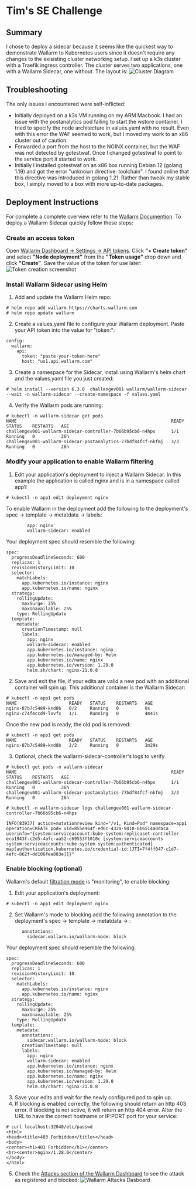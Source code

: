 # Tim's SE Challenge

## Summary

I chose to deploy a sidecar because it seems like the quickest way to demonstrate Wallarm to Kubernetes users since it doesn't require any changes to the exisisting cluster networking setup. I set up a k3s cluster with a Traefik ingress controller. The cluster serves two applications, one with a Wallarm Sidecar, one without.  The layout is:
![Cluster Diagram](imgs/Diagram.png)

## Troubleshooting

The only issues I encountered were self-inflicted:  
* Initially deployed on a k3s VM running on my ARM Macbook. I had an issue with the postanalytics pod failing to start the wstore container. I tried to specify the node architecture in values.yaml with no result. Even with this error the WAF seemed to work, but I moved my work to an x86 cluster out of caution.  
* Forwarded a port from the host to the NGINX container, but the WAF was not detected by gotestwaf. Once I changed gotestwaf to point to the service port it started to work.
* Initially I installed gotestwaf on an x86 box running Debian 12 (golang 1.19) and got the error "unknown directive: toolchain". I found online that this directive was introduced in golang 1.21. Rather than tweak my stable box, I simply moved to a box with more up-to-date packages.

## Deployment Instructions

For complete a complete overview refer to the [Wallarm Documention](https://docs.wallarm.com/installation/kubernetes/sidecar-proxy/deployment/). To deploy a Wallarm Sidecar quickly follow these steps:

### Create an access token 
Open [Wallarm Dashboard -> Settings -> API tokens](https://us1.my.wallarm.com/settings/api-tokens). Click **"+ Create token"** and select **"Node deployment"** from the **"Token usage"** drop down and click **"Create"**. Save the value of the token for use later: 
![Token creation screenshot](imgs/create_token.png)

### Install Wallarm Sidecar using Helm
1. Add and update the Wallarm Helm repo:
```
# helm repo add wallarm https://charts.wallarm.com
# helm repo update wallarm
```
2. Create a values.yaml file to configure your Wallarm deployment. Paste your API token into the value for "token:":
```
config:
  wallarm:
    api:
      token: "paste-your-token-here" 
      host: "us1.api.wallarm.com"
```
3. Create a namespace for the Sidecar, install using Wallarm's helm chart and the values.yaml file you just created:
```
# helm install --version 6.3.0  challengev001 wallarm/wallarm-sidecar --wait -n wallarm-sidecar --create-namespace -f values.yaml
```
4. Verify the Wallarm pods are running:
```
# kubectl -n wallarm-sidecar get pods
NAME                                                           READY   STATUS    RESTARTS   AGE
challengev001-wallarm-sidecar-controller-7b66b95cb6-n4hps      1/1     Running   0          26h
challengev001-wallarm-sidecar-postanalytics-77bdf84fcf-nkfmj   3/3     Running   0          26h
```

### Modify your application to enable Wallarm filtering
1. Edit your application's deployment to inject a Wallarm Sidecar. In this example the application is called nginx and is in a namespace called app1:
```
# kubectl -n app1 edit deployment nginx
```
To enable Wallarm in the deployment add the following to the deployment's spec -> template -> metatdata -> labels:
```
        app: nginx
        wallarm-sidecar: enabled
```

Your deployment spec should resemble the following:
```
spec:
  progressDeadlineSeconds: 600
  replicas: 1
  revisionHistoryLimit: 10
  selector:
    matchLabels:
      app.kubernetes.io/instance: nginx
      app.kubernetes.io/name: nginx
  strategy:
    rollingUpdate:
      maxSurge: 25%
      maxUnavailable: 25%
    type: RollingUpdate
  template:
    metadata:
      creationTimestamp: null
      labels:
        app: nginx
        wallarm-sidecar: enabled
        app.kubernetes.io/instance: nginx
        app.kubernetes.io/managed-by: Helm
        app.kubernetes.io/name: nginx
        app.kubernetes.io/version: 1.29.0
        helm.sh/chart: nginx-21.0.8
```
2. Save and exit the file, if your edits are valid a new pod with an additional container will spin up. This additional container is the Wallarm Sidecar:
```
# kubectl -n app1 get pods
NAME                    READY   STATUS    RESTARTS   AGE
nginx-87b7c5489-knd8b   0/2     Running   0          8s
nginx-c74f4ccd9-lxvfx   1/1     Running   0          4m41s
```
Once the new pod is ready, the old pod is removed:
```
# kubectl -n app1 get pods
NAME                    READY   STATUS    RESTARTS   AGE
nginx-87b7c5489-knd8b   2/2     Running   0          2m29s
```
3. Optional, check the wallarm-sidecar-controller's logs to verify 
```
# kubectl get pods -n wallarm-sidecar
NAME                                                           READY   STATUS    RESTARTS   AGE
challengev001-wallarm-sidecar-controller-7b66b95cb6-n4hps      1/1     Running   0          26h
challengev001-wallarm-sidecar-postanalytics-77bdf84fcf-nkfmj   3/3     Running   0          26h
```
```
# kubectl -n wallarm-sidecar logs challengev001-wallarm-sidecar-controller-7b66b95cb6-n4hps
```
```
INFO[83937] action=mutationreview kind="/v1, Kind=Pod" namespace=app1 operation=CREATE pod= uid=855e964f-ed6c-432a-9410-6b6514a0daca userinfo="{system:serviceaccount:kube-system:replicaset-controller eca1943f-c2d5-4afc-aa52-c69553f1010c [system:serviceaccounts system:serviceaccounts:kube-system system:authenticated] map[authentication.kubernetes.io/credential-id:[JTI=7f4ff047-c1d7-4efc-862f-dd106fea883e]]}"
```


### Enable blocking (optional)
Wallarm's default [filtration mode](https://docs.wallarm.com/admin-en/configure-wallarm-mode/) is "monitoring", to enable blocking:
1. Edit your application's deployment:
```
# kubectl -n app1 edit deployment nginx
```
2. Set Wallarm's mode to blocking add the following annotation to the deployment's spec -> template -> metatdata -> :
```
      annotations:
        sidecar.wallarm.io/wallarm-mode: block
```
Your deployment spec should resemble the following:
```
spec:
  progressDeadlineSeconds: 600
  replicas: 1
  revisionHistoryLimit: 10
  selector:
    matchLabels:
      app.kubernetes.io/instance: nginx
      app.kubernetes.io/name: nginx
  strategy:
    rollingUpdate:
      maxSurge: 25%
      maxUnavailable: 25%
    type: RollingUpdate
  template:
    metadata:
      annotations:
        sidecar.wallarm.io/wallarm-mode: block
      creationTimestamp: null
      labels:
        app: nginx
        wallarm-sidecar: enabled
        app.kubernetes.io/instance: nginx
        app.kubernetes.io/managed-by: Helm
        app.kubernetes.io/name: nginx
        app.kubernetes.io/version: 1.29.0
        helm.sh/chart: nginx-21.0.8
```
3. Save your edits and wait for the newly configured pod to spin up.
4. If blocking is enabled correctly, the following should return an http 403 error.  If blocking is not active, it will return an http 404 error. Alter the URL to have the correct hostname or IP:PORT port for your service:
```
# curl localhost:32040/etc/passwd
<html>
<head><title>403 Forbidden</title></head>
<body>
<center><h1>403 Forbidden</h1></center>
<hr><center>nginx/1.28.0</center>
</body>
</html>
```
5. Check the [Attacks section of the Wallarm Dashboard](https://us1.my.wallarm.com/attacks?q=attacks%20today&mode=only-true) to see the attack as registered and blocked:
![Wallarm Attacks Dasboard](imgs/new_attack.png)


